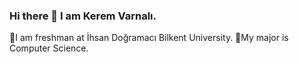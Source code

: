 ### Hi there 👋 I am Kerem Varnalı.

🌱I am freshman at İhsan Doğramacı Bilkent University.
👯My major is Computer Science.

<!--
**keremvarnali/keremvarnali** is a ✨ _special_ ✨ repository because its `README.md` (this file) appears on your GitHub profile.

Here are some ideas to get you started:

- 🔭 I’m currently working on ...
- 🌱 I’m currently learning ...
- 👯 I’m looking to collaborate on ...
- 🤔 I’m looking for help with ...
- 💬 Ask me about ...
- 📫 How to reach me: ...
- 😄 Pronouns: ...
- ⚡ Fun fact: ...
-->

